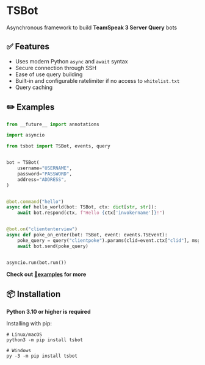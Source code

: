# TSBot

Asynchronous framework to build **TeamSpeak 3 Server Query** bots

## ✅ Features

- Uses modern Python `async` and `await` syntax
- Secure connection through SSH
- Ease of use query building
- Built-in and configurable ratelimiter if no access to `whitelist.txt`
- Query caching

## ✏️ Examples

```python
from __future__ import annotations

import asyncio

from tsbot import TSBot, events, query


bot = TSBot(
    username="USERNAME",
    password="PASSWORD",
    address="ADDRESS",
)


@bot.command("hello")
async def hello_world(bot: TSBot, ctx: dict[str, str]):
    await bot.respond(ctx, f"Hello {ctx['invokername']}!")


@bot.on("cliententerview")
async def poke_on_enter(bot: TSBot, event: events.TSEvent):
    poke_query = query("clientpoke").params(clid=event.ctx["clid"], msg="Welcome to the server!")
    await bot.send(poke_query)


asyncio.run(bot.run())
```

**Check out [📁examples](https://github.com/0x4aK/TSBot/blob/master/examples) for more**

## 📦 Installation

**Python 3.10 or higher is required**

Installing with pip:

```shell
# Linux/macOS
python3 -m pip install tsbot

# Windows
py -3 -m pip install tsbot
```
